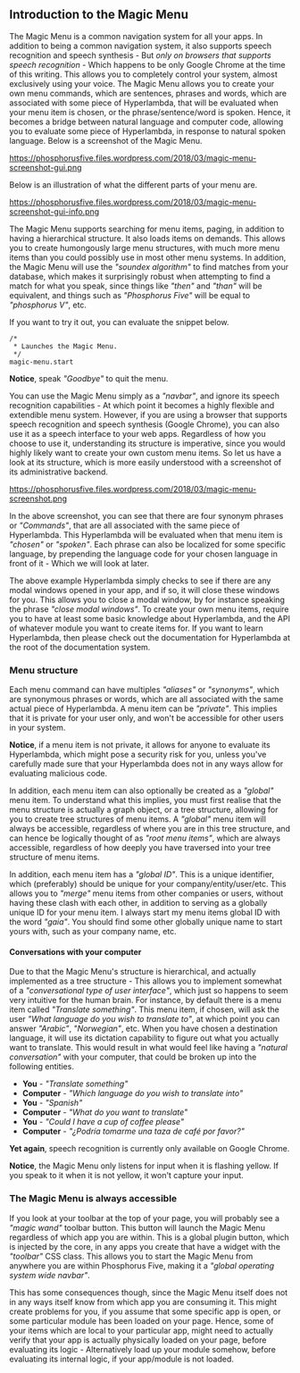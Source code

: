 ## Introduction to the Magic Menu

The Magic Menu is a common navigation system for all your apps. In addition to being a common navigation
system, it also supports speech recognition and speech synthesis - But _only on browsers that supports speech
recognition_ - Which happens to be only Google Chrome at the time of this writing. This allows you to
completely control your system, almost exclusively using your voice. The Magic Menu allows you to create
your own menu commands, which are sentences, phrases and words, which are associated with some piece of
Hyperlambda, that will be evaluated when your menu item is chosen, or the phrase/sentence/word is spoken.
Hence, it becomes a bridge between natural language and computer code, allowing you to evaluate some piece of
Hyperlambda, in response to natural spoken language. Below is a screenshot of the Magic Menu.

https://phosphorusfive.files.wordpress.com/2018/03/magic-menu-screenshot-gui.png

Below is an illustration of what the different parts of your menu are.

https://phosphorusfive.files.wordpress.com/2018/03/magic-menu-screenshot-gui-info.png

The Magic Menu supports searching for menu items, paging, in addition to having a hierarchical structure.
It also loads items on demands. This allows you to create humongously large menu structures,
with much more menu items than you could possibly use in most other menu systems. In addition, the Magic Menu
will use the _"soundex algorithm"_ to find matches from your database, which makes it surprisingly robust
when attempting to find a match for what you speak, since things like _"then"_ and _"than"_ will be equivalent,
and things such as _"Phosphorus Five"_ will be equal to _"phosphorus V"_, etc.

If you want to try it out, you can evaluate the snippet below.

```hyperlambda-snippet
/*
 * Launches the Magic Menu.
 */
magic-menu.start
```

**Notice**, speak _"Goodbye"_ to quit the menu.

You can use the Magic Menu simply as a _"navbar"_, and ignore its speech recognition capabilities - At
which point it becomes a highly flexible and extendible menu system. However, if you are using a browser that
supports speech recognition and speech synthesis (Google Chrome), you can also use it as a speech
interface to your web apps. Regardless of how you choose to use it, understanding its structure is imperative,
since you would highly likely want to create your own custom menu items. So let us have a look at its
structure, which is more easily understood with a screenshot of its administrative backend.

https://phosphorusfive.files.wordpress.com/2018/03/magic-menu-screenshot.png

In the above screenshot, you can see that there are four synonym phrases or _"Commands"_, that are all
associated with the same piece of Hyperlambda. This Hyperlambda will be evaluated when that menu item
is _"chosen"_ or _"spoken"_. Each phrase can also be localized for some specific language, by prepending
the language code for your chosen language in front of it - Which we will look at later.

The above example Hyperlambda simply checks to see if there are any modal windows opened in your app,
and if so, it will close these windows for you. This allows you to close a modal window, by for instance
speaking the phrase _"close modal windows"_. To create your own menu items, require you to have at least
some basic knowledge about Hyperlambda, and the API of whatever module you want to create items for.
If you want to learn Hyperlambda, then please check out the documentation for Hyperlambda at the root
of the documentation system.

### Menu structure

Each menu command can have multiples _"aliases"_ or _"synonyms"_, which are synonymous phrases or words,
which are all associated with the same actual piece of Hyperlambda. A menu item can be _"private"_. This
implies that it is private for your user only, and won't be accessible for other users in your system.

**Notice**, if a menu item is not private, it allows for anyone to evaluate its Hyperlambda, which might
pose a security risk for you, unless you've carefully made sure that your Hyperlambda does not in any
ways allow for evaluating malicious code.

In addition, each menu item can also optionally be created as a _"global"_ menu item. To understand what
this implies, you must first realise that the menu structure is actually a graph object, or a tree structure,
allowing for you to create tree structures of menu items. A _"global"_ menu item will always be accessible,
regardless of where you are in this tree structure, and can hence be logically thought of as _"root menu items"_,
which are always accessible, regardless of how deeply you have traversed into your tree structure of menu items.

In addition, each menu item has a _"global ID"_. This is a unique identifier, which (preferably) should be
unique for your company/entity/user/etc. This allows you to _"merge"_ menu items from other companies or
users, without having these clash with each other, in addition to serving as a globally unique ID for
your menu item. I always start my menu items global ID with the word _"gaia"_. You should
find some other globally unique name to start yours with, such as your company name, etc.

#### Conversations with your computer

Due to that the Magic Menu's structure is hierarchical, and actually implemented as a tree structure -
This allows you to implement somewhat of a _"conversational type of user interface"_, which just so happens
to seem very intuitive for the human brain. For instance, by default there is a menu item called _"Translate something"_.
This menu item, if chosen, will ask the user _"What language do you wish to translate to"_, at which point
you can answer _"Arabic"_, _"Norwegian"_, etc. When you have chosen a destination language, it will use its
dictation capability to figure out what you actually want to translate. This would result in what would feel
like having a _"natural conversation"_ with your computer, that could be broken up into the following entities.

* __You__ - _"Translate something"_
* __Computer__ - _"Which language do you wish to translate into"_
* __You__ - _"Spanish"_
* __Computer__ - _"What do you want to translate"_
* __You__ - _"Could I have a cup of coffee please"_
* __Computer__ - _"¿Podría tomarme una taza de café por favor?"_

**Yet again**, speech recognition is currently only available on Google Chrome.

**Notice**, the Magic Menu only listens for input when it is flashing yellow. If you speak to it when it
is not yellow, it won't capture your input.

### The Magic Menu is always accessible

If you look at your toolbar at the top of your page, you will probably see a _"magic wand"_ toolbar button.
This button will launch the Magic Menu regardless of which app you are within. This is a global plugin button,
which is injected by the core, in any apps you create that have a widget with the _"toolbar"_ CSS class.
This allows you to start the Magic Menu from anywhere you are within Phosphorus Five, making it a _"global
operating system wide navbar"_.

This has some consequences though, since the Magic Menu itself does not in any ways itself know from which
app you are consuming it. This might create problems for you, if you assume that some specific app is open,
or some particular module has been loaded on your page. Hence, some of your items which are local to your
particular app, might need to actually verify that your app is actually physically loaded on your page, before
evaluating its logic - Alternatively load up your module somehow, before evaluating its internal logic, if your
app/module is not loaded.

